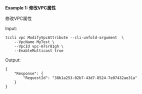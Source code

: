 **Example 1: 修改VPC属性**

修改VPC属性

Input: 

```
tccli vpc ModifyVpcAttribute --cli-unfold-argument  \
    --VpcName MyTest \
    --VpcId vpc-m7sr81gh \
    --EnableMulticast true
```

Output: 
```
{
    "Response": {
        "RequestId": "38b1a253-02b7-43d7-8524-7e07432ae31a"
    }
}
```

